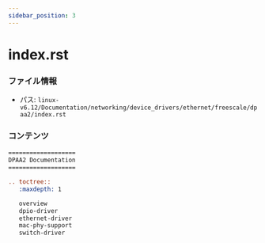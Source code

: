 ```yaml
---
sidebar_position: 3
---
```

# index.rst

### ファイル情報

- パス: `linux-v6.12/Documentation/networking/device_drivers/ethernet/freescale/dpaa2/index.rst`

### コンテンツ

```rst
===================
DPAA2 Documentation
===================

.. toctree::
   :maxdepth: 1

   overview
   dpio-driver
   ethernet-driver
   mac-phy-support
   switch-driver

```
